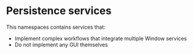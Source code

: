 ﻿# Persistence services

This namespaces contains services that:

* Implement complex workflows that integrate multiple Window services
* Do not implement any GUI themselves